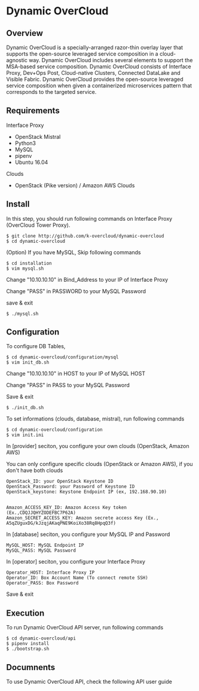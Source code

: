 # Dynamic OverCloud

## Overview ##
Dynamic OverCloud is a specially-arranged razor-thin overlay layer that supports the open-source leveraged service composition in a cloud-agnostic way. Dynamic OverCloud includes several elements to support the MSA-based service composition. Dynamic OverCloud consists of Interface Proxy, Dev+Ops Post, Cloud-native Clusters, Connected DataLake and Visible Fabric. Dynamic OverCloud provides the open-source leveraged service composition when given a containerized microservices pattern that corresponds to the targeted service.


## Requirements
Interface Proxy 
* OpenStack Mistral
* Python3 
* MySQL
* pipenv
* Ubuntu 16.04

Clouds
* OpenStack (Pike version) / Amazon AWS Clouds


## Install 

In this step, you should run following commands on Interface Proxy (OverCloud Tower Proxy).

```
$ git clone http://github.com/k-overcloud/dynamic-overcloud
$ cd dynamic-overcloud
```

(Option) If you have MySQL, Skip following commands
```
$ cd installation
$ vim mysql.sh
```
Change "10.10.10.10" in Bind_Address to your IP of Interface Proxy


Change "PASS" in PASSWORD to your MySQL Password 


save & exit
```
$ ./mysql.sh
```

## Configuration

To configure DB Tables,
```
$ cd dynamic-overcloud/configuration/mysql
$ vim init_db.sh
```
Change "10.10.10.10" in HOST to your IP of MySQL HOST


Change "PASS" in PASS to your MySQL Password 


Save & exit
```
$ ./init_db.sh
```

To set informations (clouds, database, mistral), run following commands

```
$ cd dynamic-overcloud/configuration
$ vim init.ini
```

In [provider] seciton, you configure your own clouds (OpenStack, Amazon AWS)

You can only configure specific clouds (OpenStack or Amazon AWS), if you don't have both clouds

```
OpenStack_ID: your OpenStack Keystone ID
OpenStack_Password: your Password of Keystone ID
OpenStack_keystone: Keystone Endpoint IP (ex, 192.168.90.10)


Amazon_ACCESS_KEY_ID: Amazon Access Key token (Ex.,CDQJJQHYZODEFBC7P62A)
Amazon_SECRET_ACCESS_KEY: Amazon secrete access Key (Ex., A5qZUguxDG/kJzqjAKaqPNE9KoiXo38Rq8HpqQ3f)
```



In [database] seciton, you configure your MySQL IP and Password

```
MySQL_HOST: MySQL Endpoint IP
MySQL_PASS: MySQL Password
```


In [operator] seciton, you configure your Interface Proxy

```
Operator_HOST: Interface Proxy IP
Operator_ID: Box Account Name (To connect remote SSH)
Operator_PASS: Box Password 
```

Save & exit

## Execution
To run Dynamic OverCloud API server, run following commands

```
$ cd dynamic-overcloud/api
$ pipenv install
$ ./bootstrap.sh
```


## Documnents
To use Dynamic OverCloud API, check the following API user guide








